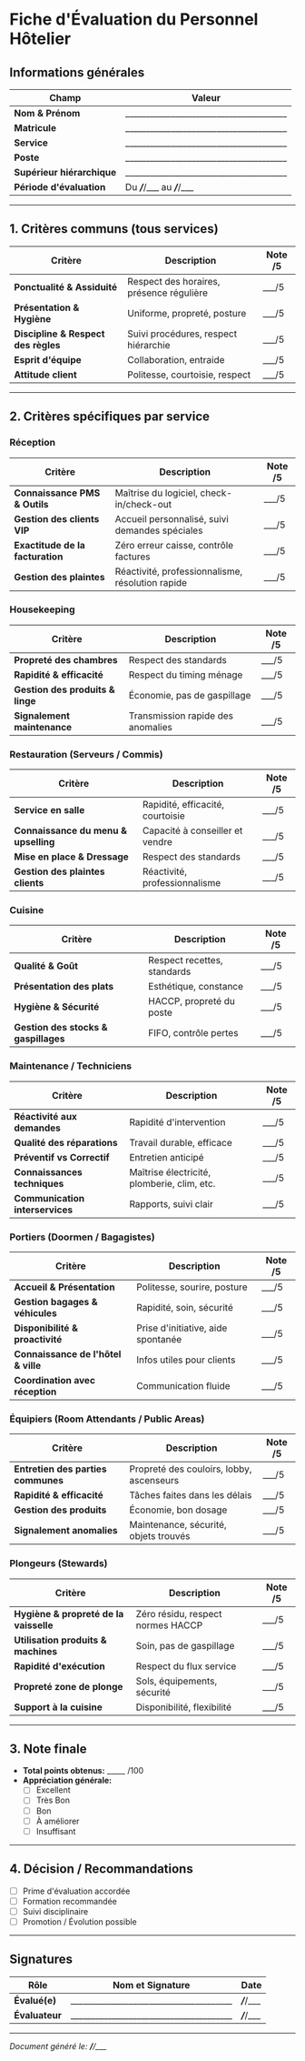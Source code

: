 # Fiche d'Évaluation du Personnel Hôtelier

## Informations générales

| Champ | Valeur |
|-------|--------|
| **Nom & Prénom** | _______________________________________ |
| **Matricule** | _______________________________________ |
| **Service** | _______________________________________ |
| **Poste** | _______________________________________ |
| **Supérieur hiérarchique** | _______________________________________ |
| **Période d'évaluation** | Du ___/___/___ au ___/___/___ |

---

## 1. Critères communs (tous services)

| Critère | Description | Note /5 |
|---------|-------------|---------|
| **Ponctualité & Assiduité** | Respect des horaires, présence régulière | ___/5 |
| **Présentation & Hygiène** | Uniforme, propreté, posture | ___/5 |
| **Discipline & Respect des règles** | Suivi procédures, respect hiérarchie | ___/5 |
| **Esprit d'équipe** | Collaboration, entraide | ___/5 |
| **Attitude client** | Politesse, courtoisie, respect | ___/5 |

---

## 2. Critères spécifiques par service

### Réception

| Critère | Description | Note /5 |
|---------|-------------|---------|
| **Connaissance PMS & Outils** | Maîtrise du logiciel, check-in/check-out | ___/5 |
| **Gestion des clients VIP** | Accueil personnalisé, suivi demandes spéciales | ___/5 |
| **Exactitude de la facturation** | Zéro erreur caisse, contrôle factures | ___/5 |
| **Gestion des plaintes** | Réactivité, professionnalisme, résolution rapide | ___/5 |

### Housekeeping

| Critère | Description | Note /5 |
|---------|-------------|---------|
| **Propreté des chambres** | Respect des standards | ___/5 |
| **Rapidité & efficacité** | Respect du timing ménage | ___/5 |
| **Gestion des produits & linge** | Économie, pas de gaspillage | ___/5 |
| **Signalement maintenance** | Transmission rapide des anomalies | ___/5 |

### Restauration (Serveurs / Commis)

| Critère | Description | Note /5 |
|---------|-------------|---------|
| **Service en salle** | Rapidité, efficacité, courtoisie | ___/5 |
| **Connaissance du menu & upselling** | Capacité à conseiller et vendre | ___/5 |
| **Mise en place & Dressage** | Respect des standards | ___/5 |
| **Gestion des plaintes clients** | Réactivité, professionnalisme | ___/5 |

### Cuisine

| Critère | Description | Note /5 |
|---------|-------------|---------|
| **Qualité & Goût** | Respect recettes, standards | ___/5 |
| **Présentation des plats** | Esthétique, constance | ___/5 |
| **Hygiène & Sécurité** | HACCP, propreté du poste | ___/5 |
| **Gestion des stocks & gaspillages** | FIFO, contrôle pertes | ___/5 |

### Maintenance / Techniciens

| Critère | Description | Note /5 |
|---------|-------------|---------|
| **Réactivité aux demandes** | Rapidité d'intervention | ___/5 |
| **Qualité des réparations** | Travail durable, efficace | ___/5 |
| **Préventif vs Correctif** | Entretien anticipé | ___/5 |
| **Connaissances techniques** | Maîtrise électricité, plomberie, clim, etc. | ___/5 |
| **Communication interservices** | Rapports, suivi clair | ___/5 |

### Portiers (Doormen / Bagagistes)

| Critère | Description | Note /5 |
|---------|-------------|---------|
| **Accueil & Présentation** | Politesse, sourire, posture | ___/5 |
| **Gestion bagages & véhicules** | Rapidité, soin, sécurité | ___/5 |
| **Disponibilité & proactivité** | Prise d'initiative, aide spontanée | ___/5 |
| **Connaissance de l'hôtel & ville** | Infos utiles pour clients | ___/5 |
| **Coordination avec réception** | Communication fluide | ___/5 |

### Équipiers (Room Attendants / Public Areas)

| Critère | Description | Note /5 |
|---------|-------------|---------|
| **Entretien des parties communes** | Propreté des couloirs, lobby, ascenseurs | ___/5 |
| **Rapidité & efficacité** | Tâches faites dans les délais | ___/5 |
| **Gestion des produits** | Économie, bon dosage | ___/5 |
| **Signalement anomalies** | Maintenance, sécurité, objets trouvés | ___/5 |

### Plongeurs (Stewards)

| Critère | Description | Note /5 |
|---------|-------------|---------|
| **Hygiène & propreté de la vaisselle** | Zéro résidu, respect normes HACCP | ___/5 |
| **Utilisation produits & machines** | Soin, pas de gaspillage | ___/5 |
| **Rapidité d'exécution** | Respect du flux service | ___/5 |
| **Propreté zone de plonge** | Sols, équipements, sécurité | ___/5 |
| **Support à la cuisine** | Disponibilité, flexibilité | ___/5 |

---

## 3. Note finale

- **Total points obtenus:** _____ /100
- **Appréciation générale:** 
  - [ ] Excellent
  - [ ] Très Bon
  - [ ] Bon
  - [ ] À améliorer
  - [ ] Insuffisant

---

## 4. Décision / Recommandations

- [ ] Prime d'évaluation accordée
- [ ] Formation recommandée
- [ ] Suivi disciplinaire
- [ ] Promotion / Évolution possible

---

## Signatures

| Rôle | Nom et Signature | Date |
|------|------------------|------|
| **Évalué(e)** | _______________________________________ | ___/___/___ |
| **Évaluateur** | _______________________________________ | ___/___/___ |

---

*Document généré le: ___/___/___*